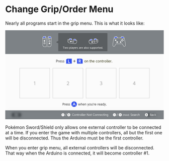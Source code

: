 # Change Grip/Order Menu

Nearly all programs start in the grip menu. This is what it looks like:

![](images/grip-menu.jpg)

Pokémon Sword/Shield only allows one external controller to be connected at a time. If you enter the game with multiple controllers, all but the first one will be disconnected. Thus the Arduino must be the first controller.

When you enter grip menu, all external controllers will be disconnected. That way when the Arduino is connected, it will become controller #1.


